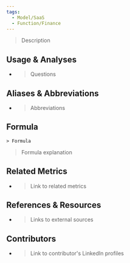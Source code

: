 ```yaml
---
tags:
  - Model/SaaS
  - Function/Finance
---
```


> Description

## Usage & Analyses

- > Questions

## Aliases & Abbreviations

- > Abbreviations

## Formula

`> Formula`

> Formula explanation
## Related Metrics

- > Link to related metrics

## References & Resources

- > Links to external sources


## Contributors
- > Link to contributor's LinkedIn profiles